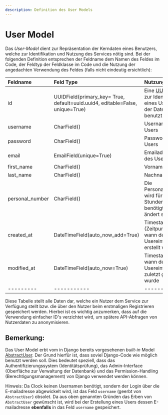 ```yaml
---
description: Definition des User Models
---
```


# User Model

Das _User-Model_ dient zur Repräsentation der Kerndaten eines Benutzers, welche zur Identifikation und Nutzung des Services nötig sind. Bei der folgenden Definition entsprechen der Feldname dem Namen des Feldes im Code, der Feldtyp der Feldklasse im Code und die Nutzung der angedachten Verwendung des Feldes \(falls nicht eindeutig ersichtlich\):

| Feldname | Feld Type | Nutzung |
| :--- | :--- | :--- |
| id | UUIDField\(primary\_key= True, default=uuid.uuid4, editable=False, unique=True\) | Eine [UUID](https://de.wikipedia.org/wiki/Universally_Unique_Identifier) wird zur Identifikation eines Users in der Datenbank benutzt |
| username | CharField\(\) | Username des Users |
| password | CharField\(\) | Passwort des Users |
| email | EmailField\(unique=True\) | Emailadresse des Users |
| first\_name | CharField\(\) | Vorname |
| last\_name | CharField\(\) | Nachname |
| personal\_number | CharField\(\) | Die Personalnummer wird für den Stundenzettel benötigt und ändert sich **nie** |
| created\_at | DateTimeField\(auto\_now\_add=True\) | Timestamp \(Zeitpunkt\), wann der Usereintrag erstellt wurde |
| modified\_at | DateTimeField\(auto\_now=True\) | Timestamp, wann der Usereintrag zuletzt geändert wurde |
| --------- | ----------- | -------- |

Diese Tabelle stellt alle Daten dar, welche ein Nutzer dem Service zur Verfügung stellt bzw. die über den Nutzer beim erstmaligen Registrieren gespeichert werden. Hierbei ist es wichtig anzumerken, dass auf die Verwendung einfacher ID's verzichtet wird, um spätere API-Abfragen von Nutzerdaten zu anonymisieren.

## Bemerkung:

Das User Model erbt vom in Django bereits vorgesehenen _built-in_ Model [AbstractUser](https://github.com/django/django/blob/master/django/contrib/auth/models.py#L289). Der Grund hierfür ist, dass soviel Django-Code wie möglich benutzt werden soll. Dies bedeutet speziell, dass das Authentifizierungssystem \(Identitätsprüfung\), das Admin-Interface \(Oberfläche zur Verwaltung der Datenbank\) und das Permission-Handling \(Berechtigungsmanagement\) von Django verwendet werden können.

Hinweis: Da Clock keinen Usernamen benötigt, sondern der Login über die E-mailadresse abgewickelt wird, ist das Feld `username` \(geerbt von `AbstractUser`\) obsolet. Da aus oben genannten Gründen das Erben von `AbstractUser` gewünscht ist, wird bei der Erstellung eines Users dessen E-mailadresse **ebenfalls** in das Feld `username` gespeichert.

